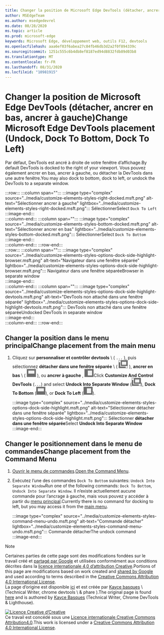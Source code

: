 ```yaml
---
title: Changer la position de Microsoft Edge DevTools (détacher, ancrer en bas, ancrer à gauche)
author: MSEdgeTeam
ms.author: msedgedevrel
ms.date: 08/28/2020
ms.topic: article
ms.prod: microsoft-edge
keywords: Microsoft Edge, développement web, outils F12, devtools
ms.openlocfilehash: aaa6ef03f6abea27c84fb46db3d2a2f0f894339c
ms.sourcegitcommit: 1251c555c6b4db8ef8187ed94d8832fdb89d03b8
ms.translationtype: MT
ms.contentlocale: fr-FR
ms.lasthandoff: 08/31/2020
ms.locfileid: "10981915"
---
```

<!-- Copyright Kayce Basques 

   Licensed under the Apache License, Version 2.0 (the "License");
   you may not use this file except in compliance with the License.
   You may obtain a copy of the License at

       https://www.apache.org/licenses/LICENSE-2.0

   Unless required by applicable law or agreed to in writing, software
   distributed under the License is distributed on an "AS IS" BASIS,
   WITHOUT WARRANTIES OR CONDITIONS OF ANY KIND, either express or implied.
   See the License for the specific language governing permissions and
   limitations under the License.  -->





# <span data-ttu-id="7cda7-103">Changer la position de Microsoft Edge DevTools (détacher, ancrer en bas, ancrer à gauche)</span><span class="sxs-lookup"><span data-stu-id="7cda7-103">Change Microsoft Edge DevTools placement (Undock, Dock To Bottom, Dock To Left)</span></span>   



<span data-ttu-id="7cda7-104">Par défaut, DevTools est ancré à droite de votre fenêtre d’affichage.</span><span class="sxs-lookup"><span data-stu-id="7cda7-104">By default DevTools is docked to the right of your viewport.</span></span>  <span data-ttu-id="7cda7-105">Vous pouvez également ancrer en bas, ancrer à gauche, ou détacher la DevTools dans une autre fenêtre.</span><span class="sxs-lookup"><span data-stu-id="7cda7-105">You may also dock to bottom, dock to left, or undock the DevTools to a separate window.</span></span>  

:::row:::
   :::column span="":::
      :::image type="complex" source="../media/customize-elements-styles-right-docked.msft.png" alt-text="Sélectionner ancrer à gauche" lightbox="../media/customize-elements-styles-right-docked.msft.png":::
         <span data-ttu-id="7cda7-107">Sélectionner</span><span class="sxs-lookup"><span data-stu-id="7cda7-107">Select</span></span> `Dock To Left`  
      :::image-end:::  
   :::column-end:::
   :::column span="":::
      :::image type="complex" source="../media/customize-elements-styles-bottom-docked.msft.png" alt-text="Sélectionner ancrer en bas" lightbox="../media/customize-elements-styles-bottom-docked.msft.png":::
         <span data-ttu-id="7cda7-109">Sélectionner</span><span class="sxs-lookup"><span data-stu-id="7cda7-109">Select</span></span> `Dock To Bottom`  
      :::image-end:::  
   :::column-end:::
:::row-end:::  
:::row:::
   :::column span="":::
      :::image type="complex" source="../media/customize-elements-styles-options-dock-side-highlight-browser.msft.png" alt-text="Navigateur dans une fenêtre séparée" lightbox="../media/customize-elements-styles-options-dock-side-highlight-browser.msft.png":::
         <span data-ttu-id="7cda7-111">Navigateur dans une fenêtre séparée</span><span class="sxs-lookup"><span data-stu-id="7cda7-111">Browser in separate window</span></span>  
      :::image-end:::  
   :::column-end:::
   :::column span="":::
      :::image type="complex" source="../media/customize-elements-styles-options-dock-side-highlight-devtools.msft.png" alt-text="DevTools non attaché dans une fenêtre séparée" lightbox="../media/customize-elements-styles-options-dock-side-highlight-devtools.msft.png":::
         <span data-ttu-id="7cda7-113">DevTools non attaché dans une fenêtre séparée</span><span class="sxs-lookup"><span data-stu-id="7cda7-113">Undocked DevTools in separate window</span></span>  
      :::image-end:::  
   :::column-end:::
:::row-end:::  

## <span data-ttu-id="7cda7-114">Changer la position dans le menu principal</span><span class="sxs-lookup"><span data-stu-id="7cda7-114">Change placement from the main menu</span></span>   

1.  <span data-ttu-id="7cda7-115">Cliquez sur **personnaliser et contrôler devtools** \ ( `...` \), puis sélectionnez **détacher dans une fenêtre séparée** \ ( ![ détacher ][ImageUndockIcon] \), **ancrer en bas** \ ( ![ ancrer en bas ][ImageBottomIcon] \), ou **ancrer à gauche** , ![ ][ImageLeftIcon]</span><span class="sxs-lookup"><span data-stu-id="7cda7-115">Click **Customize And Control DevTools** \(`...`\) and select **Undock Into Separate Window** \(![Undock][ImageUndockIcon]\), **Dock To Bottom** \(![Dock To Bottom][ImageBottomIcon]\), or **Dock To Left** \(![Dock To Left][ImageLeftIcon]\).</span></span>  
    
    :::image type="complex" source="../media/customize-elements-styles-options-dock-side-highlight.msft.png" alt-text="Sélectionner détacher dans une fenêtre séparée" lightbox="../media/customize-elements-styles-options-dock-side-highlight.msft.png":::
       <span data-ttu-id="7cda7-117">Sélectionner **détacher dans une fenêtre séparée**</span><span class="sxs-lookup"><span data-stu-id="7cda7-117">Select **Undock Into Separate Window**</span></span>  
    :::image-end:::  
    
## <span data-ttu-id="7cda7-118">Changer le positionnement dans le menu de commandes</span><span class="sxs-lookup"><span data-stu-id="7cda7-118">Change placement from the Command Menu</span></span>   

1.  <span data-ttu-id="7cda7-119">[Ouvrir le menu de commandes][DevtoolsCommandMenu].</span><span class="sxs-lookup"><span data-stu-id="7cda7-119">[Open the Command Menu][DevtoolsCommandMenu].</span></span>  
1.  <span data-ttu-id="7cda7-120">Exécutez l’une des commandes `Dock To Bottom` suivantes: `Undock Into Separate Window`</span><span class="sxs-lookup"><span data-stu-id="7cda7-120">Run one of the following commands: `Dock To Bottom`, `Undock Into Separate Window`.</span></span>  <span data-ttu-id="7cda7-121">Il n’existe actuellement aucune commande pour l’ancrage à gauche, mais vous pouvez y accéder à partir du [menu principal](#change-placement-from-the-main-menu).</span><span class="sxs-lookup"><span data-stu-id="7cda7-121">Currently there is no command for docking to left, but you may access it from the [main menu](#change-placement-from-the-main-menu).</span></span>  
    
    :::image type="complex" source="../media/customize-elements-styles-command-menu-undo.msft.png" alt-text="Commande détacher" lightbox="../media/customize-elements-styles-command-menu-undo.msft.png":::
       <span data-ttu-id="7cda7-123">Commande détacher</span><span class="sxs-lookup"><span data-stu-id="7cda7-123">The undock command</span></span>  
    :::image-end:::  
    
<!--  
 


-->  

<!-- image links -->  

[ImageUndockIcon]: ../media/undock-icon.msft.png  
[ImageBottomIcon]: ../media/bottom-icon.msft.png  
[ImageLeftIcon]: ../media/left-icon.msft.png  

<!-- links -->  

[DevtoolsCommandMenu]: ../command-menu/index.md "Exécuter des commandes à l’aide du menu de commandes de Microsoft Edge DevTools | Documents Microsoft"  

> [!NOTE]
> <span data-ttu-id="7cda7-125">Certaines parties de cette page sont des modifications fondées sur le travail créé et [partagé par Google][GoogleSitePolicies] et utilisées conformément aux conditions décrites dans la [licence internationale 4,0 d’attribution Creative][CCA4IL].</span><span class="sxs-lookup"><span data-stu-id="7cda7-125">Portions of this page are modifications based on work created and [shared by Google][GoogleSitePolicies] and used according to terms described in the [Creative Commons Attribution 4.0 International License][CCA4IL].</span></span>  
> <span data-ttu-id="7cda7-126">La page d’origine est disponible [ici](https://developers.google.com/web/tools/chrome-devtools/customize/placement) et est créée par [Kayce basques][KayceBasques] \ (Technical Writer, chrome devtools \ & phare \).</span><span class="sxs-lookup"><span data-stu-id="7cda7-126">The original page is found [here](https://developers.google.com/web/tools/chrome-devtools/customize/placement) and is authored by [Kayce Basques][KayceBasques] \(Technical Writer, Chrome DevTools \& Lighthouse\).</span></span>  

[![Licence Creative d’Creative][CCby4Image]][CCA4IL]  
<span data-ttu-id="7cda7-128">Ce travail est concédé sous une [Licence internationale Creative Commons Attribution4.0][CCA4IL].</span><span class="sxs-lookup"><span data-stu-id="7cda7-128">This work is licensed under a [Creative Commons Attribution 4.0 International License][CCA4IL].</span></span>  

[CCA4IL]: https://creativecommons.org/licenses/by/4.0  
[CCby4Image]: https://i.creativecommons.org/l/by/4.0/88x31.png  
[GoogleSitePolicies]: https://developers.google.com/terms/site-policies  
[KayceBasques]: https://developers.google.com/web/resources/contributors/kaycebasques  

